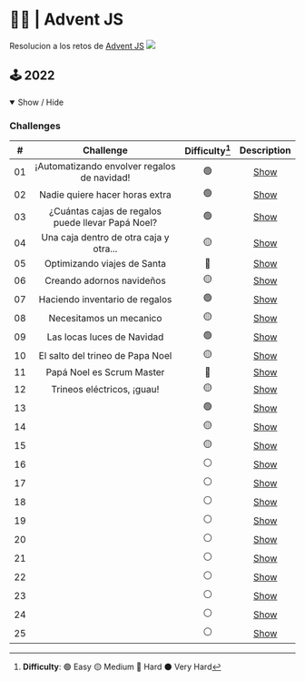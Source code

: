 # 🦌🎄 | Advent JS
Resolucion a los retos de [Advent JS](https://adventjs.dev/)
<img src="https://pbs.twimg.com/media/FjOA9WRXgAIchM5.jpg"/>

## 🕹️ 2022

<details open>

<summary>Show / Hide</summary>

### Challenges

|  #  |                    Challenge                      | Difficulty[^1] |                  Description                   |
| :-: | :-----------------------------------------------: | :------------: | :--------------------------------------------: |
| 01  |    ¡Automatizando envolver regalos de navidad!    |       🟢       | [Show](https://adventjs.dev/challenges/2022/1) |
| 02  |         Nadie quiere hacer horas extra            |       🟢       | [Show](https://adventjs.dev/challenges/2022/2) |
| 03  | ¿Cuántas cajas de regalos puede llevar Papá Noel? |       🟢       | [Show](https://adventjs.dev/challenges/2022/3) |
| 04  |      Una caja dentro de otra caja y otra...       |       🟡       | [Show](https://adventjs.dev/challenges/2022/4) |
| 05  |            Optimizando viajes de Santa            |       🔴       | [Show](https://adventjs.dev/challenges/2022/5) |
| 06  |             Creando adornos navideños             |       🟡       | [Show](https://adventjs.dev/challenges/2022/6) |
| 07  |           Haciendo inventario de regalos          |       🟢       | [Show](https://adventjs.dev/challenges/2022/7) |
| 08  |              Necesitamos un mecanico              |       🟡       | [Show](https://adventjs.dev/challenges/2022/8) |
| 09  |             Las locas luces de Navidad            |       🟢       | [Show](https://adventjs.dev/challenges/2022/9) |
| 10  |          El salto del trineo de Papa Noel         |       🟡       | [Show](https://adventjs.dev/challenges/2022/10) |
| 11  |             Papá Noel es Scrum Master             |       🔴       | [Show](https://adventjs.dev/challenges/2022/11) |
| 12  |            Trineos eléctricos, ¡guau!             |       🟡       | [Show](https://adventjs.dev/challenges/2022/12) |
| 13  |                                                   |       🟢       | [Show](https://adventjs.dev/challenges/2022/13) |
| 14  |                                                   |       🟡       | [Show](https://adventjs.dev/challenges/2022/14) |
| 15  |                                                   |       🟡       | [Show](https://adventjs.dev/challenges/2022/15) |
| 16  |                                                   |       ⚪       | [Show](https://adventjs.dev/challenges/2022/16) |
| 17  |                                                   |       ⚪       | [Show](https://adventjs.dev/challenges/2022/17) |
| 18  |                                                   |       ⚪       | [Show](https://adventjs.dev/challenges/2022/18) |
| 19  |                                                   |       ⚪       | [Show](https://adventjs.dev/challenges/2022/19) |
| 20  |                                                   |       ⚪       | [Show](https://adventjs.dev/challenges/2022/20) |
| 21  |                                                   |       ⚪       | [Show](https://adventjs.dev/challenges/2022/21) |
| 22  |                                                   |       ⚪       | [Show](https://adventjs.dev/challenges/2022/22) |
| 23  |                                                   |       ⚪       | [Show](https://adventjs.dev/challenges/2022/23) |
| 24  |                                                   |       ⚪       | [Show](https://adventjs.dev/challenges/2022/24) |
| 25  |                                                   |       ⚪       | [Show](https://adventjs.dev/challenges/2022/25) |

[^1]: **Difficulty**: 🟢 Easy 🟡 Medium 🔴 Hard ⚫ Very Hard

</details>
